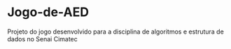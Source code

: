 # Jogo-de-AED
Projeto do jogo desenvolvido para a disciplina de algoritmos e estrutura de dados no Senai Cimatec
